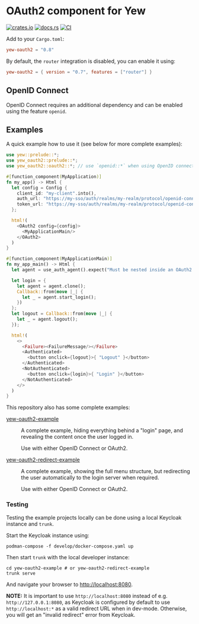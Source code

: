 # OAuth2 component for Yew

[![crates.io](https://img.shields.io/crates/v/yew-oauth2.svg)](https://crates.io/crates/yew-oauth2)
[![docs.rs](https://docs.rs/yew-oauth2/badge.svg)](https://docs.rs/yew-oauth2)
[![CI](https://github.com/ctron/yew-oauth2/actions/workflows/ci.yaml/badge.svg)](https://github.com/ctron/yew-oauth2/actions/workflows/ci.yaml)

Add to your `Cargo.toml`:

```toml
yew-oauth2 = "0.8"
```

By default, the `router` integration is disabled, you can enable it using:

```toml
yew-oauth2 = { version = "0.7", features = ["router"] }
```

## OpenID Connect

OpenID Connect requires an additional dependency and can be enabled using the feature `openid`.

## Examples

A quick example how to use it (see below for more complete examples):

```rust
use yew::prelude::*;
use yew_oauth2::prelude::*;
use yew_oauth2::oauth2::*; // use `openid::*` when using OpenID connect

#[function_component(MyApplication)]
fn my_app() -> Html {
  let config = Config {
    client_id: "my-client".into(),
    auth_url: "https://my-sso/auth/realms/my-realm/protocol/openid-connect/auth".into(),
    token_url: "https://my-sso/auth/realms/my-realm/protocol/openid-connect/token".into(),
  };

  html!(
    <OAuth2 config={config}>
      <MyApplicationMain/>
    </OAuth2>
  )
}

#[function_component(MyApplicationMain)]
fn my_app_main() -> Html {
  let agent = use_auth_agent().expect("Must be nested inside an OAuth2 component");

  let login = {
    let agent = agent.clone();
    Callback::from(move |_| {
      let _ = agent.start_login();
    })
  };
  let logout = Callback::from(move |_| {
    let _ = agent.logout();
  });

  html!(
    <>
      <Failure><FailureMessage/></Failure>
      <Authenticated>
        <button onclick={logout}>{ "Logout" }</button>
      </Authenticated>
      <NotAuthenticated>
        <button onclick={login}>{ "Login" }</button>
      </NotAuthenticated>
    </>
  )
}
```

This repository also has some complete examples:

<dl>
<dt>

[yew-oauth2-example](yew-oauth2-example/) </dt>
<dd>
A complete example, hiding everything behind a "login" page, and revealing the content once the user logged in.

Use with either OpenID Connect or OAuth2.
</dd>

<dt>

[yew-oauth2-redirect-example](yew-oauth2-redirect-example/) </dt>
<dd>
A complete example, showing the full menu structure, but redirecting the user automatically to the login server
when required.

Use with either OpenID Connect or OAuth2.
</dd>

</dl>

### Testing

Testing the example projects locally can be done using a local Keycloak instance and `trunk`.

Start the Keycloak instance using:

```shell
podman-compose -f develop/docker-compose.yaml up
```

Then start `trunk` with the local developer instance:

```shell
cd yew-oauth2-example # or yew-oauth2-redirect-example
trunk serve
```

And navigate your browser to [http://localhost:8080](http://localhost:8080).

**NOTE:** It is important to use `http://localhost:8080` instead of e.g. `http://127.0.0.1:8080`, as Keycloak is
configured by default to use `http://localhost:*` as a valid redirect URL when in dev-mode. Otherwise, you will get
an "invalid redirect" error from Keycloak.
